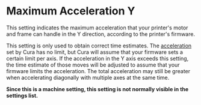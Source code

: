 Maximum Acceleration Y
====
This setting indicates the maximum acceleration that your printer's motor and frame can handle in the Y direction, according to the printer's firmware.

This setting is only used to obtain correct time estimates. The [acceleration](../speed/acceleration_print.md) set by Cura has no limit, but Cura will assume that your firmware sets a certain limit per axis. If the acceleration in the Y axis exceeds this setting, the time estimate of those moves will be adjusted to assume that your firmware limits the acceleration. The total acceleration may still be greater when accelerating diagonally with multiple axes at the same time.

**Since this is a machine setting, this setting is not normally visible in the settings list.**